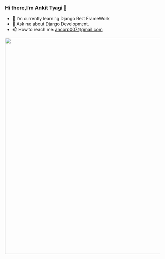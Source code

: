 ### Hi there,I'm Ankit Tyagi 👋                                           


- 🌱 I’m currently learning Django Rest FrameWork                          
- 💬 Ask me about Django Development.
- 📫 How to reach me: ancorp007@gmail.com   
 <img src="https://ankit-tyagi-11cb4e.netlify.app/images/Hero-Images_Websites.png" style="width:700px; height: 700px margin left: 50%">

